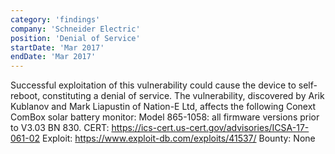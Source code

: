 ```yaml
---
category: 'findings'
company: 'Schneider Electric'
position: 'Denial of Service'
startDate: 'Mar 2017'
endDate: 'Mar 2017'
---
```


Successful exploitation of this vulnerability could cause the device to self-reboot, constituting a denial of service.
The vulnerability, discovered by Arik Kublanov and Mark Liapustin of Nation-E Ltd, affects the following Conext ComBox solar battery monitor: Model 865-1058: all firmware versions prior to V3.03 BN 830.
CERT: https://ics-cert.us-cert.gov/advisories/ICSA-17-061-02
Exploit: https://www.exploit-db.com/exploits/41537/
Bounty: None
